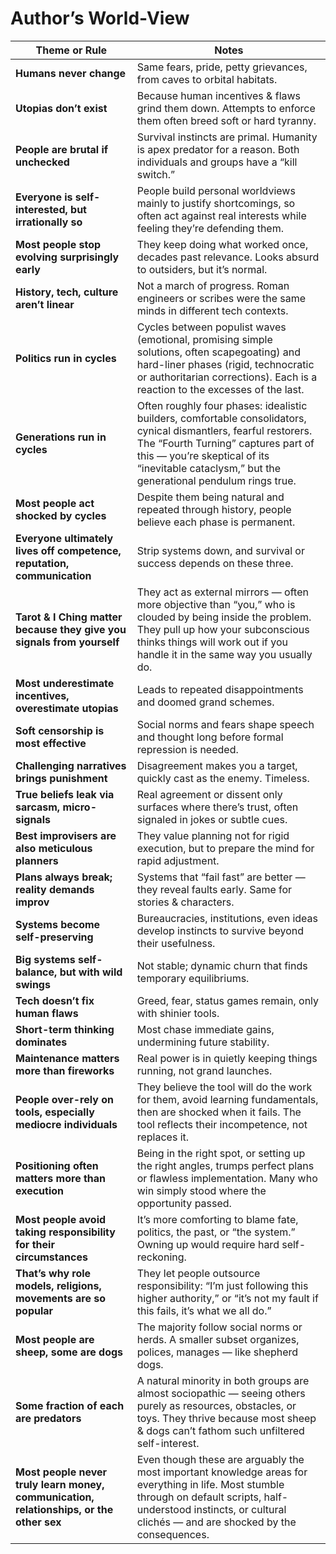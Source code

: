 # Author’s World-View

| Theme or Rule                                                           | Notes                                                                                                                                                                                                                                                     |
| ----------------------------------------------------------------------- | --------------------------------------------------------------------------------------------------------------------------------------------------------------------------------------------------------------------------------------------------------- |
| **Humans never change**                                                 | Same fears, pride, petty grievances, from caves to orbital habitats.                                                                                                                                                                                      |
| **Utopias don’t exist**                                                 | Because human incentives & flaws grind them down. Attempts to enforce them often breed soft or hard tyranny.                                                                                                                                              |
| **People are brutal if unchecked**                                      | Survival instincts are primal. Humanity is apex predator for a reason. Both individuals and groups have a “kill switch.”                                                                                                                                  |
| **Everyone is self-interested, but irrationally so**                    | People build personal worldviews mainly to justify shortcomings, so often act against real interests while feeling they’re defending them.                                                                                                                |
| **Most people stop evolving surprisingly early**                        | They keep doing what worked once, decades past relevance. Looks absurd to outsiders, but it’s normal.                                                                                                                                                     |
| **History, tech, culture aren’t linear**                                | Not a march of progress. Roman engineers or scribes were the same minds in different tech contexts.                                                                                                                                                       |
| **Politics run in cycles**                                              | Cycles between populist waves (emotional, promising simple solutions, often scapegoating) and hard-liner phases (rigid, technocratic or authoritarian corrections). Each is a reaction to the excesses of the last.                                       |
| **Generations run in cycles**                                           | Often roughly four phases: idealistic builders, comfortable consolidators, cynical dismantlers, fearful restorers. The “Fourth Turning” captures part of this — you’re skeptical of its “inevitable cataclysm,” but the generational pendulum rings true. |
| **Most people act shocked by cycles**                                   | Despite them being natural and repeated through history, people believe each phase is permanent.                                                                                                                                                          |
| **Everyone ultimately lives off competence, reputation, communication** | Strip systems down, and survival or success depends on these three.                                                                                                                                                                                       |
| **Tarot & I Ching matter because they give you signals from yourself**  | They act as external mirrors — often more objective than “you,” who is clouded by being inside the problem. They pull up how your subconscious thinks things will work out if you handle it in the same way you usually do.                               |
| **Most underestimate incentives, overestimate utopias**                 | Leads to repeated disappointments and doomed grand schemes.                                                                                                                                                                                               |
| **Soft censorship is most effective**                                   | Social norms and fears shape speech and thought long before formal repression is needed.                                                                                                                                                                  |
| **Challenging narratives brings punishment**                            | Disagreement makes you a target, quickly cast as the enemy. Timeless.                                                                                                                                                                                     |
| **True beliefs leak via sarcasm, micro-signals**                        | Real agreement or dissent only surfaces where there’s trust, often signaled in jokes or subtle cues.                                                                                                                                                      |
| **Best improvisers are also meticulous planners**                       | They value planning not for rigid execution, but to prepare the mind for rapid adjustment.                                                                                                                                                                |
| **Plans always break; reality demands improv**                          | Systems that “fail fast” are better — they reveal faults early. Same for stories & characters.                                                                                                                                                            |
| **Systems become self-preserving**                                      | Bureaucracies, institutions, even ideas develop instincts to survive beyond their usefulness.                                                                                                                                                             |
| **Big systems self-balance, but with wild swings**                      | Not stable; dynamic churn that finds temporary equilibriums.                                                                                                                                                                                              |
| **Tech doesn’t fix human flaws**                                        | Greed, fear, status games remain, only with shinier tools.                                                                                                                                                                                                |
| **Short-term thinking dominates**                                       | Most chase immediate gains, undermining future stability.                                                                                                                                                                                                 |
| **Maintenance matters more than fireworks**                             | Real power is in quietly keeping things running, not grand launches.                                                                                                                                                                                      |
| **People over-rely on tools, especially mediocre individuals**          | They believe the tool will do the work for them, avoid learning fundamentals, then are shocked when it fails. The tool reflects their incompetence, not replaces it.                                                                                      |
| **Positioning often matters more than execution**                       | Being in the right spot, or setting up the right angles, trumps perfect plans or flawless implementation. Many who win simply stood where the opportunity passed.                                                                                         |
| **Most people avoid taking responsibility for their circumstances**     | It’s more comforting to blame fate, politics, the past, or “the system.” Owning up would require hard self-reckoning.                                                                                                                                     |
| **That’s why role models, religions, movements are so popular**         | They let people outsource responsibility: “I’m just following this higher authority,” or “it’s not my fault if this fails, it’s what we all do.”                                                                                                          |
| **Most people are sheep, some are dogs**                                | The majority follow social norms or herds. A smaller subset organizes, polices, manages — like shepherd dogs.                                                                                                                                             |
| **Some fraction of each are predators**                                 | A natural minority in both groups are almost sociopathic — seeing others purely as resources, obstacles, or toys. They thrive because most sheep & dogs can’t fathom such unfiltered self-interest.                                                       |
| **Most people never truly learn money, communication, relationships, or the other sex** | Even though these are arguably the most important knowledge areas for everything in life. Most stumble through on default scripts, half-understood instincts, or cultural clichés — and are shocked by the consequences. |
